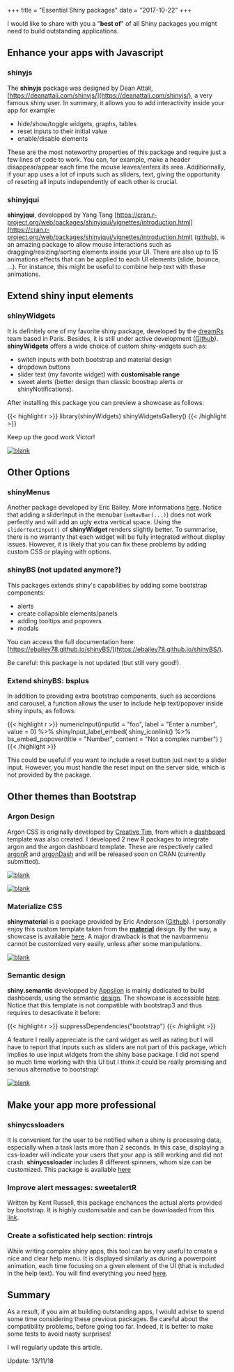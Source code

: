 +++
  title = "Essential Shiny packages"
  date = "2017-10-22"
+++

I would like to share with you a "**best of**" of all Shiny packages you might need to build outstanding applications.

## Enhance your apps with Javascript
### shinyjs
The **shinyjs** package was designed by Dean Attali, [https://deanattali.com/shinyjs/](https://deanattali.com/shinyjs/), 
a very famous shiny user.
In summary, it allows you to add interactivity inside your app for example:

* hide/show/toggle widgets, graphs, tables
* reset inputs to their initial value 
* enable/disable elements

These are the most noteworthy properties of this package and require just a few
lines of code to work. You can, for example, make a header disappear/appear each time the mouse leaves/enters its area. Additionnally, if your app uses a lot of inputs such as sliders, text, giving the opportunity of reseting all inputs independently of each other is crucial. 

### shinyjqui
**shinyjqui**, developped by Yang Tang [https://cran.r-project.org/web/packages/shinyjqui/vignettes/introduction.html](https://cran.r-project.org/web/packages/shinyjqui/vignettes/introduction.html) ([github](https://github.com/Yang-Tang/shinyjqui)), 
is an amazing package to allow mouse interactions such as 
dragging/resizing/sorting elements inside your UI. There are also up to 15 animations
effects that can be applied to each UI elements (slide, bounce, ...). For instance,
this might be useful to combine help text with these animations.

## Extend shiny input elements
### shinyWidgets
It is definitely one of my favorite shiny package, developed by the [dreamRs](https://www.dreamrs.fr) 
team based in Paris. Besides, it is still under active development ([Github](https://github.com/dreamRs/shinyWidgets)).
**shinyWidgets** offers a wide choice of custom shiny-widgets such as:

* switch inputs with both bootstrap and material design
* dropdown buttons
* slider text (my favorite widget) with **customisable range**
* sweet alerts (better design than classic boostrap alerts or shinyNotifications).

After installing this package you can preview a showcase as follows:

{{< highlight r >}}
library(shinyWidgets)
shinyWidgetsGallery()
{{< /highlight >}}

Keep up the good work Victor!

<a href="/images/shinyWidgetsDemo.png"><img src="/images/shinyWidgetsDemo.png" alt="blank" title="shinyWidgets"></a>
<br>

## Other Options
### shinyMenus
Another package developed by Eric Bailey. More informations [here](https://github.com/ebailey78/shinyMenus).
Notice that adding a sliderInput in the menubar (`smNavBar(...)`) does not work perfectly and will add an ugly extra vertical space. Using the `sliderTextInput()` of **shinyWidget**
renders slightly better. To summarise, there is no warranty that each widget will be fully
integrated without display issues. However, it is likely that you can fix these problems
by adding custom CSS or playing with options.

### shinyBS (not updated anymore?)
This packages extends shiny's capabilities by adding some bootstrap components:

* alerts
* create collapsible elements/panels
* adding tooltips and popovers
* modals

You can access the full documentation here:[https://ebailey78.github.io/shinyBS/](https://ebailey78.github.io/shinyBS/).

Be careful: this package is not updated (but still very good!).

### Extend shinyBS: **bsplus** 
In addition to providing extra bootstrap components, such as accordions and carousel,
a function allows the user to include help text/popover inside shiny inputs, as follows:

{{< highlight r >}}
numericInput(inputId = "foo", label = "Enter a number", value = 0) %>%
  shinyInput_label_embed(
    shiny_iconlink() %>%
    bs_embed_popover(title = "Number", content = "Not a complex number")
  )
{{< /highlight >}}

This could be useful if you want to include a reset button just next to a slider input.
However, you must handle the reset input on the server side, which is not
provided by the package.

## Other themes than Bootstrap

### Argon Design
Argon CSS is originally developed by [Creative Tim](https://www.creative-tim.com/product/argon-design-system), from which a [dashboard](https://demos.creative-tim.com/argon-dashboard/index.html?_ga=2.216152662.1573903653.1542101017-1510997875.1519077344)
template was also created.
I developed 2 new R packages to integrate argon and the argon dashboard template.
These are respectively called [argonR](https://rinterface.github.io/argonR/) and [argonDash](https://rinterface.github.io/argonDash/) and will be released soon on CRAN (currently submitted).

<a href="/images/argonRDemo.png"><img src="/images/argonRDemo.png" alt="blank" title="argonR template"></a>
<br>

<a href="/images/argonDashDemo.png"><img src="/images/argonDashDemo.png" alt="blank" title="argonDash example"></a>
<br>

### Materialize CSS
**shinymaterial** is a package provided by Eric Anderson ([Github](https://github.com/ericrayanderson/shinymaterial)).
I personally enjoy this custom template taken from the [**material**](https://material.io/guidelines/) design. 
By the way, a showcase is available [here](https://ericrayanderson.github.io/shinymaterial/). 
A major drawback is that the navbarmenu cannot be customized very easily, unless after some manipulations.

<a href="/images/shinyMaterialDemo.png"><img src="/images/shinyMaterialDemo.png" alt="blank" title="shinymaterial"></a>
<br>

### Semantic design
**shiny.semantic** developped by [Appsilon](https://github.com/Appsilon/shiny.semantic) is mainly
dedicated to build dashboards, using the semantic [design](https://semantic-ui.com).
The showcase is accessible [here](http://demo.appsilondatascience.com/shiny.semantic/components/). 
Notice that this template is not compatible with bootstrap3 and thus requires to desactivate it before:

{{< highlight r >}}
suppressDependencies("bootstrap")
{{< /highlight >}}

A feature I really appreciate is the
card widget as well as rating but I will have to report that inputs such as sliders are not part of this package, which implies to use input widgets from the shiny base package. I did not spend so much time working with this UI but I think it could be really promising and serious alternative to bootstrap!

<a href="/images/shinySemanticDemo.png"><img src="/images/shinySemanticDemo.png" alt="blank" title="shiny.semantic"></a>
<br>

## Make your app more professional

### **shinycssloaders**
It is convenient for the user to be notified when a shiny is processing data, especially
when a task lasts more than 2 seconds. In this case, displaying a css-loader will indicate
your users that your app is still working and did not crash. **shinycssloader** includes 
8 different spinners, whom size can be customized. This package is available
[here](https://github.com/andrewsali/shinycssloaders)

### Improve alert messages: **sweetalertR**
Written by Kent Russell, this package enchances the actual alerts provided by bootstrap.
It is highly customisable and can be downloaded from this [link](http://timelyportfolio.github.io/buildingwidgets/week25/sweetalert_examples.html).

### Create a sofisticated help section: **rintrojs**
While writing complex shiny apps, this tool can be very useful to create a nice and
clear help menu. It is displayed similarly as during a powerpoint animation, each time
focusing on a given element of the UI (that is included in the help text). You will find 
everything you need [here](https://github.com/carlganz/rintrojs).

## Summary

As a result, if you aim at building outstanding apps, I would advise to spend some time considering these previous packages. Be careful about the compatibility problems, before going too far. Indeed, it is better to make some tests to avoid nasty surprises!


I will regularly update this article.

Update: 13/11/18





